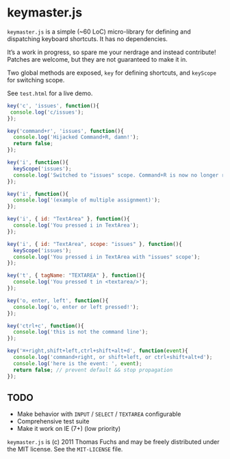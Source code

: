 # keymaster.js

`keymaster.js` is a simple (~60 LoC) micro-library for defining and 
dispatching keyboard shortcuts. It has no dependencies.

It’s a work in progress, so spare me your nerdrage and instead
contribute! Patches are welcome, but they are not guaranteed to make
it in.

Two global methods are exposed, `key` for defining shortcuts, and
`keyScope` for switching scope.

See `test.html` for a live demo.

```javascript
key('c', 'issues', function(){
 console.log('c/issues');
});

key('command+r', 'issues', function(){
  console.log('Hijacked Command+R, damn!');
  return false;
});

key('i', function(){
  keyScope('issues');
  console.log('Switched to "issues" scope. Command+R is now no longer reloading...');
});

key('i', function(){
  console.log('(example of multiple assignment)');
});

key('i', { id: "TextArea" }, function(){
  console.log('You pressed i in TextArea');
});

key('i', { id: "TextArea", scope: "issues" }, function(){
  keyScope('issues');
  console.log('You pressed i in TextArea with "issues" scope');
});

key('t', { tagName: "TEXTAREA" }, function(){
  console.log('You pressed t in <textarea/>');
});

key('o, enter, left', function(){
  console.log('o, enter or left pressed!');
});

key('ctrl+c', function(){
  console.log('this is not the command line');
});

key('⌘+right,shift+left,ctrl+shift+alt+d', function(event){
  console.log('command+right, or shift+left, or ctrl+shift+alt+d');
  console.log('here is the event: ', event);
  return false; // prevent default && stop propagation
});
```

## TODO
 
* Make behavior with `INPUT` / `SELECT` / `TEXTAREA` configurable
* Comprehensive test suite
* Make it work on IE (7+) (low priority)

`keymaster.js` is (c) 2011 Thomas Fuchs and may be freely distributed under the MIT license.
See the `MIT-LICENSE` file.
